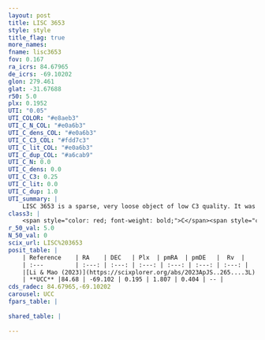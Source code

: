 ```yaml
---
layout: post
title: LISC 3653
style: style
title_flag: true
more_names: 
fname: lisc3653
fov: 0.167
ra_icrs: 84.67965
de_icrs: -69.10202
glon: 279.461
glat: -31.67688
r50: 5.0
plx: 0.1952
UTI: "0.05"
UTI_COLOR: "#e8aeb3"
UTI_C_N_COL: "#e0a6b3"
UTI_C_dens_COL: "#e0a6b3"
UTI_C_C3_COL: "#fdd7c3"
UTI_C_lit_COL: "#e0a6b3"
UTI_C_dup_COL: "#a6cab9"
UTI_C_N: 0.0
UTI_C_dens: 0.0
UTI_C_C3: 0.25
UTI_C_lit: 0.0
UTI_C_dup: 1.0
UTI_summary: |
    LISC 3653 is a sparse, very loose object of low C3 quality. It was recently reported in the literature.<br><br><span style="color: #99180f; font-weight: bold;">Warning: </span>contains less than 25 stars with <i>P>0.5</i> estimated.
class3: |
    <span style="color: red; font-weight: bold;">C</span><span style="color: red; font-weight: bold;">C</span>
r_50_val: 5.0
N_50_val: 0
scix_url: LISC%203653
posit_table: |
    | Reference    | RA    | DEC   | Plx  | pmRA  | pmDE   |  Rv  |
    | :---         | :---: | :---: | :---: | :---: | :---: | :---: |
    |[Li & Mao (2023)](https://scixplorer.org/abs/2023ApJS..265....3L) | 84.688 | -69.085 | 0.236 | 1.822 | 0.409 | -- |
    | **UCC** |84.68 | -69.102 | 0.195 | 1.807 | 0.404 | -- | 
cds_radec: 84.67965,-69.10202
carousel: UCC
fpars_table: |
    
shared_table: |
    
---
```

